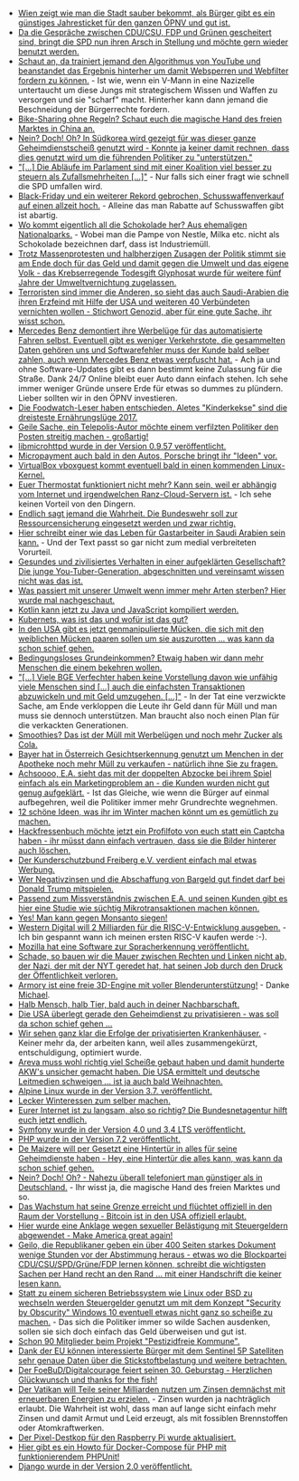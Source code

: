 * [Wien zeigt wie man die Stadt sauber bekommt, als Bürger gibt es ein günstiges Jahresticket für den ganzen ÖPNV und gut ist.](https://www.heise.de/forum/heise-online/News-Kommentare/Zwischen-Fahrverboten-und-nachhaltiger-Mobilitaet-Staedte-verlieren-in-der-Dieselkrise-die-Geduld/Die-Wiener-Stadtregierung/posting-31430685/show/)
* [Da die Gespräche zwischen CDU/CSU, FDP und Grünen gescheitert sind, bringt die SPD nun ihren Arsch in Stellung und möchte gern wieder benutzt werden.](http://www.neopresse.com/politik/dach/spd-kurz-vor-der-groko-noch-einmal-schnell-links-blinken/)
* [Schaut an, da trainiert jemand den Algorithmus von YouTube und beanstandet das Ergebnis hinterher um damit Websperren und Webfilter fordern zu können.](https://www.heise.de/newsticker/meldung/YouTube-Autovervollstaendigung-macht-verstoerende-Suchvorschlaege-3901812.html) - Ist wie, wenn ein V-Mann in eine Nazizelle untertaucht um diese Jungs mit strategischem Wissen und Waffen zu versorgen und sie "scharf" macht. Hinterher kann dann jemand die Beschneidung der Bürgerrechte fordern.
* [Bike-Sharing ohne Regeln? Schaut euch die magische Hand des freien Marktes in China an.](https://blog.fefe.de/?ts=a4e50872)
* [Nein? Doch! Oh? In Südkorea wird gezeigt für was dieser ganze Geheimdienstscheiß genutzt wird - Konnte ja keiner damit rechnen, dass dies genutzt wird um die führenden Politiker zu "unterstützen."](https://blog.fefe.de/?ts=a4e5091a)
* ["[...] Die Abläufe im Parlament sind mit einer Koalition viel besser zu steuern als Zufallsmehrheiten [...]"](https://blog.fefe.de/?ts=a4e50a6f) - Nur falls sich einer fragt wie schnell die SPD umfallen wird.
* [Black-Friday und ein weiterer Rekord gebrochen, Schusswaffenverkauf auf einen allzeit hoch.](https://www.washingtonpost.com/news/post-nation/wp/2017/11/26/guns-were-black-friday-must-haves-going-by-the-fbis-record-203086-background-check-requests/) - Alleine das man Rabatte auf Schusswaffen gibt ist abartig.
* [Wo kommt eigentlich all die Schokolade her? Aus ehemaligen Nationalparks.](https://netzfrauen.org/2017/11/27/53911/) - Wobei man die Pampe von Nestle, Milka etc. nicht als Schokolade bezeichnen darf, dass ist Industriemüll.
* [Trotz Massenprotesten und halbherzigen Zusagen der Politik stimmt sie am Ende doch für das Geld und damit gegen die Umwelt und das eigene Volk - das Krebserregende Todesgift Glyphosat wurde für weitere fünf Jahre der Umweltvernichtung zugelassen.](http://www.sonnenseite.com/de/politik/glyphosat-zulassung-zustimmung-der-bundesregierung-ist-schlag-ins-gesicht-von-verbrauchern-und-umwelt.html)
* [Terroristen sind immer die Anderen, so sieht das auch Saudi-Arabien die ihren Erzfeind mit Hilfe der USA und weiteren 40 Verbündeten vernichten wollen - Stichwort Genozid, aber für eine gute Sache, ihr wisst schon.](https://www.heise.de/tp/features/Die-saudische-Allianz-muslimischer-Staaten-gegen-Terrorismus-und-den-Iran-3902871.html)
* [Mercedes Benz demontiert ihre Werbelüge für das automatisierte Fahren selbst. Eventuell gibt es weniger Verkehrstote, die gesammelten Daten gehören uns und Softwarefehler muss der Kunde bald selber zahlen, auch wenn Mercedes Benz etwas verpfuscht hat.](https://www.heise.de/newsticker/meldung/Automatisiertes-Fahren-Verkehrstote-wird-es-immer-geben-3902934.html) - Ach ja und ohne Software-Updates gibt es dann bestimmt keine Zulassung für die Straße. Dank 24/7 Online bleibt euer Auto dann einfach stehen. Ich sehe immer weniger Gründe unsere Erde für etwas so dummes zu plündern. Lieber sollten wir in den ÖPNV investieren.
* [Die Foodwatch-Leser haben entschieden, Aletes "Kinderkekse" sind die dreisteste Ernährungslüge 2017.](https://www.foodwatch.org/de/informieren/werbeluegen/aktuelle-nachrichten/alete-erhaelt-goldenen-windbeutel/)
* [Geile Sache, ein Telepolis-Autor möchte einem verfilzten Politiker den Posten streitig machen - großartig!](https://www.heise.de/tp/features/Bewerbung-als-Entfilzung-3902879.html)
* [libmicrohttpd wurde in der Version 0.9.57 veröffentlicht.](https://www.phoronix.com/scan.php?page=news_item&px=GNU-libmicrohttpd-0.9.57)
* [Micropayment auch bald in den Autos, Porsche bringt ihr "Ideen" vor.](https://www.golem.de/news/finanzvorstand-porsche-will-auto-funktionen-gegen-geld-entsperren-1711-131358.html)
* [VirtualBox vboxguest kommt eventuell bald in einen kommenden Linux-Kernel.](https://www.pro-linux.de/news/1/25377/virtualbox-weitere-treiber-im-standardkernel.html)
* [Euer Thermostat funktioniert nicht mehr? Kann sein, weil er abhängig vom Internet und irgendwelchen Ranz-Cloud-Servern ist.](https://www.heise.de/newsticker/meldung/Serverausfall-bei-Homematic-IP-3903589.html) - Ich sehe keinen Vorteil von den Dingern.
* [Endlich sagt jemand die Wahrheit. Die Bundeswehr soll zur Ressourcensicherung eingesetzt werden und zwar richtig.](https://www.heise.de/tp/features/Bundeswehreinsaetze-zur-Rohstoffsicherung-fuer-E-Mobilbatterien-3903297.html)
* [Hier schreibt einer wie das Leben für Gastarbeiter in Saudi Arabien sein kann.](https://blog.fefe.de/?ts=a4e3788d) - Und der Text passt so gar nicht zum medial verbreiteten Vorurteil.
* [Gesundes und zivilisiertes Verhalten in einer aufgeklärten Gesellschaft? Die junge You-Tuber-Generation, abgeschnitten und vereinsamt wissen nicht was das ist.](https://blog.fefe.de/?ts=a4e3117e)
* [Was passiert mit unserer Umwelt wenn immer mehr Arten sterben? Hier wurde mal nachgeschaut.](http://www.sonnenseite.com/de/wissenschaft/artenverlust-zerstoert-oekosysteme.html)
* [Kotlin kann jetzt zu Java und JavaScript kompiliert werden.](https://www.heise.de/developer/meldung/Programmiersprachen-Kotlin-1-2-vollzieht-den-Spagat-zwischen-JVM-und-JavaScript-3903616.html)
* [Kubernets, was ist das und wofür ist das gut?](https://opensource.com/article/17/11/kubernetes-lightning-talk)
* [In den USA gibt es jetzt genmanipulierte Mücken, die sich mit den weiblichen Mücken paaren sollen um sie auszurotten ... was kann da schon schief gehen.](http://www.neopresse.com/umwelt/usa-genmanipulierte-moskitos-koennen-ab-sofort-in-20-bundesstaaten-ausgesetzt-werden-ein-wichtiger-sieg-fuer-die-gmo-lobby/)
* [Bedingungsloses Grundeinkommen? Etwaig haben wir dann mehr Menschen die einem bekehren wollen.](https://blog.fefe.de/?ts=a4e0bc46)
* ["[...] Viele BGE Verfechter haben keine Vorstellung davon wie unfähig viele Menschen sind [...] auch die einfachsten Transaktionen abzuwickeln und mit Geld umzugehen. [...]"](https://blog.fefe.de/?ts=a4e04b18) - In der Tat eine verzwickte Sache, am Ende verkloppen die Leute ihr Geld dann für Müll und man muss sie dennoch unterstützen. Man braucht also noch einen Plan für die verkackten Generationen.
* [Smoothies? Das ist der Müll mit Werbelügen und noch mehr Zucker als Cola.](https://netzfrauen.org/2017/11/29/health-food/)
* [Bayer hat in Österreich Gesichtserkennung genutzt um Menchen in der Apotheke noch mehr Müll zu verkaufen - natürlich ihne Sie zu fragen.](https://www.heise.de/tp/features/Bayer-beendet-Gesichtsscans-in-oesterreichischen-Apotheken-3904255.html)
* [Achsoooo, E.A. sieht das mit der doppelten Abzocke bei ihrem Spiel einfach als ein Marketingproblem an - die Kunden wurden nicht gut genug aufgeklärt.](https://www.heise.de/newsticker/meldung/EA-Finanzchef-zu-Battlefront-2-Mikrotransaktionen-Problem-war-Pay-to-Win-Wahrnehmung-der-Spieler-3904448.html) - Ist das Gleiche, wie wenn die Bürger auf einmal aufbegehren, weil die Politiker immer mehr Grundrechte wegnehmen.
* [12 schöne Ideen, was ihr im Winter machen könnt um es gemütlich zu machen.](https://www.smarticular.net/angenehm-durch-den-winter-gemuetlich-warm-stimmungsvoll/)
* [Hackfressenbuch möchte jetzt ein Profilfoto von euch statt ein Captcha haben - ihr müsst dann einfach vertrauen, dass sie die Bilder hinterer auch löschen.](https://blog.fefe.de/?ts=a4e02c43)
* [Der Kunderschutzbund Freiberg e.V. verdient einfach mal etwas Werbung.](http://kinderschutzbund-freiberg.de/)
* [Wer Negativzinsen und die Abschaffung von Bargeld gut findet darf bei Donald Trump mitspielen.](https://www.heise.de/tp/features/Befuerworter-von-Negativzinsen-und-Bargeldabschaffung-soll-Gouverneur-der-US-Notenbank-werden-3905509.html)
* [Passend zum Missverständnis zwischen E.A. und seinen Kunden gibt es hier eine Studie wie süchtig Mikrotransaktionen machen können.](https://www.heise.de/newsticker/meldung/Suechtig-nach-Ingame-Kaeufen-Mikrotransaktionen-koennen-ein-Leben-zerstoeren-3905689.html)
* [Yes! Man kann gegen Monsanto siegen!](https://netzfrauen.org/2017/11/30/mexico/)
* [Western Digital will 2 Milliarden für die RISC-V-Entwicklung ausgeben.](https://www.golem.de/news/cpu-architektur-western-digital-will-2-milliarden-risc-v-kerne-im-jahr-1711-131428.html) - Ich bin gespannt wann ich meinen ersten RISC-V kaufen werde :-).
* [Mozilla hat eine Software zur Spracherkennung veröffentlicht.](https://www.pro-linux.de/news/1/25392/mozilla-ver%C3%B6ffentlicht-freie-engine-und-daten-f%C3%BCr-spracherkennung.html)
* [Schade, so bauen wir die Mauer zwischen Rechten und Linken nicht ab, der Nazi, der mit der NYT geredet hat, hat seinen Job durch den Druck der Öffentlichkeit verloren.](https://blog.fefe.de/?ts=a4e17920)
* [Armory ist eine freie 3D-Engine mit voller Blenderunterstützung!](http://armory3d.org/index.html) - Danke [Michael](https://www.phoronix.com/scan.php?page=news_item&px=Armory-3D-Game-Engine).
* [Halb Mensch, halb Tier, bald auch in deiner Nachbarschaft.](https://netzfrauen.org/2017/12/01/human-animal-hybrid/)
* [Die USA überlegt gerade den Geheimdienst zu privatisieren - was soll da schon schief gehen ...](https://blog.fefe.de/?ts=a4dfe03e)
* [Wir sehen ganz klar die Erfolge der privatisierten Krankenhäuser.](https://blog.fefe.de/?ts=a4dfc8c2) - Keiner mehr da, der arbeiten kann, weil alles zusammengekürzt, entschuldigung, optimiert wurde.
* [Areva muss wohl richtig viel Scheiße gebaut haben und damit hunderte AKW's unsicher gemacht haben. Die USA ermittelt und deutsche Leitmedien schweigen ... ist ja auch bald Weihnachten.](https://netzfrauen.org/2017/12/01/brennstaebe/)
* [Alpine Linux wurde in der Version 3.7. veröffentlicht.](https://www.phoronix.com/scan.php?page=news_item&px=Alpine-Linux-3.7-Released)
* [Lecker Winteressen zum selber machen.](https://www.smarticular.net/regional-saisonal-kochen-dezember-mittagessen/)
* [Eurer Internet ist zu langsam, also so richtig? Die Bundesnetagentur hilft euch jetzt endlich.](https://www.golem.de/news/festnetz-bundesnetzagentur-hilft-bei-zu-niedriger-datenrate-1712-131447.html)
* [Symfony wurde in der Version 4.0 und 3.4 LTS veröffentlicht.](https://www.heise.de/developer/meldung/Webframework-Symfony-4-wird-schlanker-und-flexibler-3906247.html)
* [PHP wurde in der Version 7.2 veröffentlicht.](https://www.pro-linux.de/news/1/25396/php-72-freigegeben.html)
* [De Maizere will per Gesetzt eine Hintertür in alles für seine Geheimdienste haben - Hey, eine Hintertür die alles kann, was kann da schon schief gehen.](https://blog.fefe.de/?ts=a4df8729)
* [Nein? Doch! Oh? - Nahezu überall telefoniert man günstiger als in Deutschland.](https://blog.fefe.de/?ts=a4df8625) - Ihr wisst ja, die magische Hand des freien Marktes und so.
* [Das Wachstum hat seine Grenze erreicht und flüchtet offiziell in den Raum der Vorstellung - Bitcoin ist in den USA offiziell erlaubt.](https://www.heise.de/newsticker/meldung/US-Aufsichtsbehoerde-erlaubt-Bitcoin-Futures-3907108.html)
* [Hier wurde eine Anklage wegen sexueller Belästigung mit Steuergeldern abgewendet - Make America great again!](https://blog.fefe.de/?ts=a4dc4027)
* [Geilo, die Republikaner geben ein über 400 Seiten starkes Dokument wenige Stunden vor der Abstimmung heraus - etwas wo die Blockpartei CDU/CSU/SPD/Grüne/FDP lernen können, schreibt die wichtigsten Sachen per Hand recht an den Rand ... mit einer Handschrift die keiner lesen kann.](https://blog.fefe.de/?ts=a4dc408a)
* [Statt zu einem sicheren Betriebssystem wie Linux oder BSD zu wechseln werden Steuergelder genutzt um mit dem Konzept "Security by Obscurity" Windows 10 eventuell etwas nicht ganz so scheiße zu machen.](https://www.heise.de/ix/meldung/Bund-will-Windows-10-ueber-Bundesclient-sicher-nutzen-koennen-3907088.html) - Das sich die Politiker immer so wilde Sachen ausdenken, sollen sie sich doch einfach das Geld überweisen und gut ist.
* [Schon 90 Mitglieder beim Projekt "Pestizidfreie Kommune".](http://www.sonnenseite.com/de/politik/projekt-pestizidfreie-kommune.html)
* [Dank der EU können interessierte Bürger mit dem Sentinel 5P Satelliten sehr genaue Daten über die Stickstoftbelastung und weitere betrachten.](https://netzfrauen.org/2017/12/03/sentinel-5p/)
* [Der FoeBuD/Digitalcourage feiert seinen 30. Geburstag - Herzlichen Glückwunsch und thanks for the fish!](https://www.heise.de/newsticker/meldung/Vom-kuehlen-belebenden-Wind-der-Selbstverantwortung-oder-FoeBuD-Digitalcourage-und-die-Verteidigung-3907167.html)
* [Der Vatikan will Teile seiner Milliarden nutzen um Zinsen demnächst mit erneuerbaren Energien zu erzielen.](http://www.sonnenseite.com/de/energie/vatikan-setzt-ein-klares-zeichen-fuer-erneuerbare-energie.html) - Zinsen wurden ja nachträglich erlaubt. Die Wahrheit ist wohl, dass man auf lange sicht einfach mehr Zinsen und damit Armut und Leid erzeugt, als mit fossiblen Brennstoffen oder Atomkraftwerken.
* [Der Pixel-Destkop für den Raspberry Pi wurde aktualisiert.](https://www.raspberrypi.org/blog/stretch-pcs-macs-raspbian-update/)
* [Hier gibt es ein Howto für Docker-Compose für PHP mit funktionierendem PHPUnit!](https://xtreamwayz.com/blog/2017-12-03-phpstorm-phpunit-docker-compose-windows)
* [Django wurde in der Version 2.0 veröffentlicht.](https://www.heise.de/ix/meldung/Django-2-0-Neue-Version-des-Python-Webframeworks-3907355.html)
